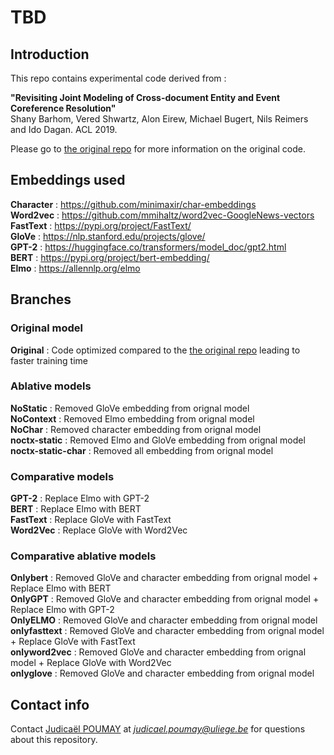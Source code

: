 # TBD

## Introduction
This repo contains experimental code derived from :

<b>"Revisiting Joint Modeling of Cross-document Entity and Event Coreference Resolution"</b><br/>
Shany Barhom, Vered Shwartz, Alon Eirew, Michael Bugert, Nils Reimers and Ido Dagan. ACL 2019.

Please go to [the original repo](https://github.com/shanybar/event_entity_coref_ecb_plus) for more information on the original code.


## Embeddings used
<b>Character</b> : https://github.com/minimaxir/char-embeddings <br/>
<b>Word2vec</b>  : https://github.com/mmihaltz/word2vec-GoogleNews-vectors <br/>
<b>FastText</b>  : https://pypi.org/project/FastText/ <br/>
<b>GloVe</b>     : https://nlp.stanford.edu/projects/glove/ <br/>
<b>GPT-2</b>     : https://huggingface.co/transformers/model_doc/gpt2.html <br/>
<b>BERT</b>      : https://pypi.org/project/bert-embedding/ <br/>
<b>Elmo</b>      : https://allennlp.org/elmo <br/>

## Branches

### Original model
<b>Original</b> : Code optimized compared to the [the original repo](https://github.com/shanybar/event_entity_coref_ecb_plus) leading to faster training time

### Ablative models
<b>NoStatic</b>            : Removed GloVe embedding from orignal model <br/>
<b>NoContext</b>           : Removed Elmo embedding from orignal model <br/>
<b>NoChar</b>              : Removed character embedding from orignal model <br/>
<b>noctx-static</b>        : Removed Elmo and GloVe embedding from orignal model <br/>
<b>noctx-static-char</b>   : Removed all embedding from orignal model <br/>

### Comparative models
<b>GPT-2</b>               : Replace Elmo with GPT-2 <br/>
<b>BERT</b>                : Replace Elmo with BERT <br/>
<b>FastText</b>            : Replace GloVe with FastText <br/>
<b>Word2Vec</b>            : Replace GloVe with Word2Vec <br/>

### Comparative ablative models
<b>Onlybert</b>            : Removed GloVe and character embedding from orignal model + Replace Elmo with BERT <br/>
<b>OnlyGPT</b>             : Removed GloVe and character embedding from orignal model + Replace Elmo with GPT-2 <br/>
<b>OnlyELMO</b>            : Removed GloVe and character embedding from orignal model <br/>
<b>onlyfasttext</b>        : Removed GloVe and character embedding from orignal model + Replace GloVe with FastText <br/>
<b>onlyword2vec</b>        : Removed GloVe and character embedding from orignal model + Replace GloVe with Word2Vec <br/>
<b>onlyglove</b>           : Removed GloVe and character embedding from orignal model <br/>

## Contact info
Contact [Judicaël POUMAY](https://github.com/gftvfrbh) at *judicael.poumay@uliege.be* for questions about this repository.
